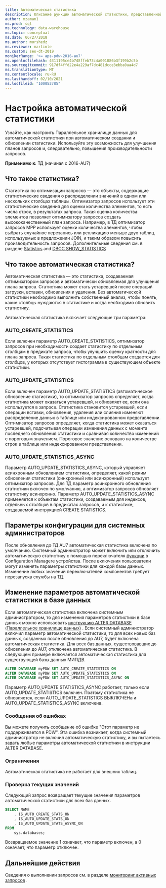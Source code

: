 ```yaml
---
title: Автоматическая статистика
description: Описание функции автоматической статистики, представленной в разделе Analytics Platform System AU7.
author: mzaman1
ms.prod: sql
ms.technology: data-warehouse
ms.topic: conceptual
ms.date: 06/27/2018
ms.author: murshedz
ms.reviewer: martinle
ms.custom: seo-dt-2019
monikerRange: '>= aps-pdw-2016-au7'
ms.openlocfilehash: 4311195ce4b748ffeb73c4a001086b3f199b2c5b
ms.sourcegitcommit: 917df4ffd22e4a229af7dc481dcce3ebba0aa4d7
ms.translationtype: MT
ms.contentlocale: ru-RU
ms.lasthandoff: 02/10/2021
ms.locfileid: "100052785"
---
```

# <a name="configure-auto-statistics"></a>Настройка автоматической статистики

Узнайте, как настроить Параллельное хранилище данных для автоматической статистики при автоматическом создании и обновлении статистики.  Используйте эту возможность для улучшения планов запросов и, следовательно, повышения производительности запросов.

**Применимо к:** ТД (начиная с 2016-AU7)

## <a name="what-are-statistics"></a>Что такое статистика?
Статистика по оптимизации запросов — это объекты, содержащие статистические сведения о распределении значений в одном или нескольких столбцах таблицы. Оптимизатор запросов использует эти статистические сведения для оценки количества элементов, то есть числа строк, в результатах запроса. Такая оценка количества элементов позволяет оптимизатору запросов создать высококачественный план запроса. Например, в ТД оптимизатор запросов MPP использует оценки количества элементов, чтобы выбрать случайное перезапись или репликацию меньше двух таблиц, используемых в предложении JOIN, и таким образом повысить производительность запросов.  Дополнительные сведения см. в разделе [Statistics](../relational-databases/statistics/statistics.md) and [DBCC SHOW_STATISTICS](../t-sql/database-console-commands/dbcc-show-statistics-transact-sql.md)

## <a name="what-are-auto-statistics"></a>Что такое автоматическая статистика?
Автоматическая статистика — это статистика, создаваемая оптимизатором запросов и автоматически обновляемая для улучшения плана запроса. Статистика может стать устаревшей после операций загрузки, вставки, обновления и удаления. Без автоматической статистики необходимо выполнить собственный анализ, чтобы понять, какие столбцы нуждаются в статистике и когда необходимо обновить статистику.

Автоматическая статистика включает следующие три параметра: 

### <a name="auto_create_statistics"></a>AUTO_CREATE_STATISTICS
Если включен параметр AUTO_CREATE_STATISTICS, оптимизатор запросов при необходимости создает статистику по отдельным столбцам в предикате запроса, чтобы улучшить оценку кратности для плана запроса. Такая статистика по отдельным столбцам создается для столбцов, у которых отсутствует гистограмма в существующем объекте статистики.

### <a name="auto_update_statistics"></a>AUTO_UPDATE_STATISTICS 
Если включен параметр AUTO_UPDATE_STATISTICS (автоматическое обновление статистики), то оптимизатор запросов определяет, когда статистика может оказаться устаревшей, и обновляет ее, если она используется в запросе. Статистика становится устаревшей, если операции вставки, обновления, удаления или слияния изменяют распределение данных в таблице или индексированном представлении. Оптимизатор запросов определяет, когда статистика может оказаться устаревшей, подсчитывая операции изменения данных с момента последнего обновления статистики и сравнивая количество изменений с пороговым значением. Пороговое значение основано на количестве строк в таблице или индексированном представлении.

### <a name="auto_update_statistics_async"></a>AUTO_UPDATE_STATISTICS_ASYNC
Параметр AUTO_UPDATE_STATISTICS_ASYNC, который управляет асинхронным обновлением статистики, определяет, какой режим обновления статистики (синхронный или асинхронный) использует оптимизатор запросов. Для ТД параметр асинхронного обновления статистики включен по умолчанию, а оптимизатор запросов обновляет статистику асинхронно. Параметр AUTO_UPDATE_STATISTICS_ASYNC применяется к объектам статистики, создаваемым для индексов, отдельных столбцов в предикатах запросов, и к статистике, создаваемой инструкцией CREATE STATISTICS.

## <a name="configuration-settings-for-system-administrators"></a>Параметры конфигурации для системных администраторов
После обновления до ТД AU7 автоматическая статистика включена по умолчанию. Системный администратор может включить или отключить автоматическую статистику с помощью переключателя [функции](appliance-feature-switch.md) в Configuration Managerе устройства.  После включения пользователи могут изменять параметры статистики для каждой базы данных.
Изменение любых значений переключателей компонентов требует перезапуска службы на ТД.

## <a name="change-auto-statistics-settings-on-a-database"></a>Изменение параметров автоматической статистики в базе данных
Если автоматическая статистика включена системным администратором, то для изменения параметров статистики в базе данных можно использовать [инструкцию ALTER DATABASE (Параллельное хранилище данных)](../t-sql/statements/alter-database-transact-sql.md?tabs=sqlpdw) . Если системный администратор включил параметр автоматической статистики, то для всех новых баз данных, созданных после обновления до AU7, будет включена автоматическая статистика. Для всех баз данных, существовавших до обновления до AU7, отключена автоматическая статистика. В следующем примере включается автоматическая статистика для существующей базы данных МИПДВ.

```sql
ALTER DATABASE myPDW SET AUTO_CREATE_STATISTICS ON
ALTER DATABASE myPDW SET AUTO_UPDATE_STATISTICS ON 
ALTER DATABASE myPDW SET AUTO_UPDATE_STATISTICS_ASYNC ON
```
 
Параметр AUTO_UPDATE STATISTICS_ASYNC работает, только если AUTO_UPDATE_STATISTICS включен.  Поэтому статистика не обновляется, если AUTO_UPDATE_STATISTICS ВЫКЛЮЧЕНа и AUTO_UPDATE_STATISTICS_ASYNC включена. 

### <a name="error-messages"></a>Сообщения об ошибках
Вы можете получить сообщение об ошибке "Этот параметр не поддерживается в PDW".  Эта ошибка возникает, когда системный администратор не включил автоматическую статистику, и вы пытаетесь задать любые параметры автоматической статистики в инструкции ALTER DATABASE. 

### <a name="limitations-and-restrictions"></a>Ограничения
Автоматическая статистика не работает для внешних таблиц. 

### <a name="check-the-current-values"></a>Проверка текущих значений
Следующий запрос возвращает текущие значения параметров автоматической статистики для всех баз данных.

```sql
SELECT NAME
    , IS_AUTO_CREATE_STATS_ON 
    , IS_AUTO_UPDATE_STATS_ON
    , IS_AUTO_UPDATE_STATS_ASYNC_ON
FROM
    sys.databases;
```

Возвращаемое значение 1 означает, что параметр включен, а 0 означает, что параметр отключен. 

## <a name="next-steps"></a>Дальнейшие действия
Сведения о выполнении запросов см. в разделе [мониторинг активных запросов](monitoring-active-queries.md) .
